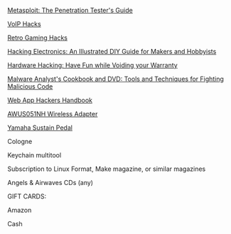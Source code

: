 [Metasploit: The Penetration Tester's Guide](http://www.amazon.com/Metasploit-Penetration-Testers-David-Kennedy-ebook/dp/B005EI84KQ/)

[VoIP Hacks](http://www.amazon.com/VoIP-Hacks-Tools-Internet-Telephony-ebook/dp/B002SR2QJG/)

[Retro Gaming Hacks](http://www.amazon.com/Retro-Gaming-Hacks-Playing-Classics-ebook/dp/B004LRPB84/)

[Hacking Electronics: An Illustrated DIY Guide for Makers and Hobbyists](http://www.amazon.com/Hacking-Electronics-Illustrated-Makers-Hobbyists-ebook/dp/B00BPO76XE/)

[Hardware Hacking: Have Fun while Voiding your Warranty](http://www.amazon.com/Hardware-Hacking-while-Voiding-Warranty-ebook/dp/B001UN2WDY/)

[Malware Analyst's Cookbook and DVD: Tools and Techniques for Fighting Malicious Code](http://www.amazon.com/Malware-Analysts-Cookbook-DVD-Techniques/dp/0470613033/)

[Web App Hackers Handbook](http://www.amazon.com/Web-Application-Hackers-Handbook-Exploiting/dp/1118026470/)

[AWUS051NH Wireless Adapter](http://www.amazon.com/Alfa-AWUS051NH-802-11a-Wireless-9dBi/dp/B003YH1X48)

[Yamaha Sustain Pedal](http://www.amazon.com/Yamaha-FC4-Piano-Style-Sustain/dp/B0002F52EW/)

Cologne

Keychain multitool

Subscription to Linux Format, Make magazine, or similar magazines

Angels & Airwaves CDs (any)

GIFT CARDS:

Amazon

Cash
